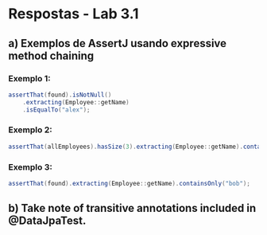 # Respostas - Lab 3.1

## a) Exemplos de AssertJ usando expressive method chaining

### Exemplo 1:
```java
assertThat(found).isNotNull()
    .extracting(Employee::getName)
    .isEqualTo("alex");
```
### Exemplo 2:
```java
assertThat(allEmployees).hasSize(3).extracting(Employee::getName).containsOnly(alex.getName(), ron.getName(), bob.getName());
```

### Exemplo 3:
```java
assertThat(found).extracting(Employee::getName).containsOnly("bob");
```

## b) Take note of transitive annotations included in @DataJpaTest.

